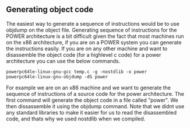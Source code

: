 ## Generating object code

The easiest way to generate a sequence of instructions would be to use objdump on the object file. Generating sequence of instructions for the POWER architecture
is a bit difficult given the fact that most machines run on the x86 architecture, if you are on a POWER system you can generate the instructions easily. If you are
on any other machine and want to disassemble the object code (for a highlevel c code) for a power architecture you can use the below commands.

```
powerpc64le-linux-gnu-gcc temp.c -g -nostdlib -o power
powerpc64le-linux-gnu-objdump -dS power
```
For example we are on an x86 machine and we want to generate the sequence of instructions of a source code for the power architecture. The first command will generate
the object code in a file called "power". We then dissassemble it using the objdump command.
Note that we didnt use any standard libraries to make it easier for us to read the disassembled code, and thats why we used nostdlib when we compiled.
